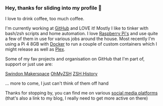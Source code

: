 ### Hey, thanks for sliding into my profile 👋

I love to drink coffee, too much coffee.

I'm currently working at [GitHub](@github) and LOVE it! Mostly I like to tinker with bash/zsh scripts and home automation. I love [Raspberry Pi's](@raspberrypi) and use quite a few of them in use for various jobs around the house. Most recently I'm using a Pi 4 8GB with [Docker](@docker) to run a couple of custom containers which I might release as well as [Plex](@plex).

Some of my fav projects and organisation on GitHub that I'm part of, support or just use are:

[Swindon Makerspace](https://github.com/swindonmakers)
[OhMyZSH](https://github.com/ohmyzsh/ohmyzsh)
[ZSH History](https://github.com/rchakra3/zsh_history)

... more to come, I just can't think of them off hand

Thanks for stopping by, you can find me on various [social media platforms](https://www.uk-experience.com/social-media-site-links/)
(that's also a link to my blog, I really need to get more active on there)